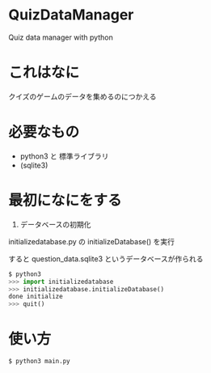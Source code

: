 # QuizDataManager

Quiz data manager with python

# これはなに

クイズのゲームのデータを集めるのにつかえる

# 必要なもの

- python3 と 標準ライブラリ
- (sqlite3)


# 最初になにをする

1. データベースの初期化

initializedatabase.py の initializeDatabase() を実行

すると question_data.sqlite3 というデータベースが作られる

```py
$ python3
>>> import initializedatabase
>>> initializedatabase.initializeDatabase()
done initialize
>>> quit()
```

# 使い方

```
$ python3 main.py
```
